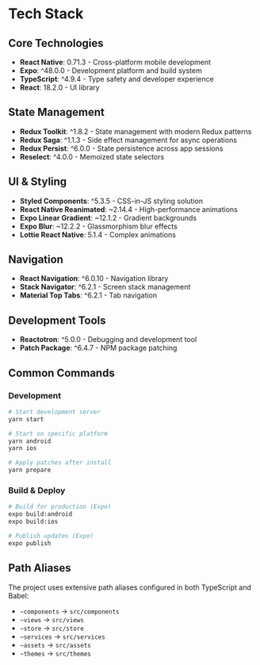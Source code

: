 # Tech Stack

## Core Technologies
- **React Native**: 0.71.3 - Cross-platform mobile development
- **Expo**: ^48.0.0 - Development platform and build system
- **TypeScript**: ^4.9.4 - Type safety and developer experience
- **React**: 18.2.0 - UI library

## State Management
- **Redux Toolkit**: ^1.8.2 - State management with modern Redux patterns
- **Redux Saga**: ^1.1.3 - Side effect management for async operations
- **Redux Persist**: ^6.0.0 - State persistence across app sessions
- **Reselect**: ^4.0.0 - Memoized state selectors

## UI & Styling
- **Styled Components**: ^5.3.5 - CSS-in-JS styling solution
- **React Native Reanimated**: ~2.14.4 - High-performance animations
- **Expo Linear Gradient**: ~12.1.2 - Gradient backgrounds
- **Expo Blur**: ~12.2.2 - Glassmorphism blur effects
- **Lottie React Native**: 5.1.4 - Complex animations

## Navigation
- **React Navigation**: ^6.0.10 - Navigation library
- **Stack Navigator**: ^6.2.1 - Screen stack management
- **Material Top Tabs**: ^6.2.1 - Tab navigation

## Development Tools
- **Reactotron**: ^5.0.0 - Debugging and development tool
- **Patch Package**: ^6.4.7 - NPM package patching

## Common Commands

### Development
```bash
# Start development server
yarn start

# Start on specific platform
yarn android
yarn ios

# Apply patches after install
yarn prepare
```

### Build & Deploy
```bash
# Build for production (Expo)
expo build:android
expo build:ios

# Publish updates (Expo)
expo publish
```

## Path Aliases
The project uses extensive path aliases configured in both TypeScript and Babel:
- `~components` → `src/components`
- `~views` → `src/views`
- `~store` → `src/store`
- `~services` → `src/services`
- `~assets` → `src/assets`
- `~themes` → `src/themes`